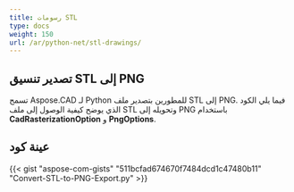 ```yaml
---
title: رسومات STL
type: docs
weight: 150
url: /ar/python-net/stl-drawings/
---
```


## **تصدير تنسيق STL إلى PNG**

تسمح Aspose.CAD لـ Python للمطورين بتصدير ملف STL إلى PNG. فيما يلي الكود الذي يوضح كيفية الوصول إلى ملف STL وتحويله إلى PNG باستخدام **CadRasterizationOption** و **PngOptions**.

## عينة كود

{{< gist "aspose-com-gists" "511bcfad674670f7484dcd1c47480b11" "Convert-STL-to-PNG-Export.py" >}}
